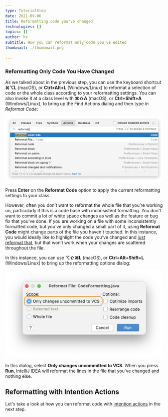 ```yaml
---
type: TutorialStep
date: 2021-09-06
title: Reformatting code you've changed
technologies: []
topics: []
author: hs
subtitle: How you can reformat only code you've edited
thumbnail: ./thumbnail.png

---
```


### Reformatting Only Code You Have Changed
As we talked about in the previous step, you can use the keyboard shortcut **⌘⌥L** (macOS), or **Ctrl+Alt+L** (Windows/Linux) to reformat a selection of code or the whole class according to your reformatting settings. You can also invoke it at a class level with **⌘⇧A** (macOS), or **Ctrl+Shift+A** (Windows/Linux), to bring up the Find Actions dialog and then type in _Reformat Code_:

![Reformat Code from Find Actions](reformat-code-find-actions.png)

Press **Enter** on the **Reformat Code** option to apply the current reformatting settings to your class. 

However, often you don’t want to reformat the whole file that you’re working on, particularly if this is a code base with inconsistent formatting. You don't want to commit a lot of white space changes as well as the feature or bug fix that you've done.  If you are working on a file with some inconsistently formatted code, but you’ve only changed a small part of it, using **Reformat Code** might change parts of the file you haven't touched. In this instance, you would ideally like to highlight the code you’ve changed and [just reformat that](../reformatting-a-selection-or-class), but that won’t work when your changes are scattered throughout the file.

In this instance, you can use **⌥⇧⌘L** (macOS), or **Ctrl+Alt+Shift+L** (Windows/Linux) to bring up the reformatting options dialog:

![Reformat Only Code That's Changed](reformat-code-only-changed.png)

In this dialog, select **Only changes uncommitted to VCS**. When you press **Run**, IntelliJ IDEA will reformat the lines in the file that you've changed and nothing else.

## Reformatting with Intention Actions
Let's take a look at how you can reformat code with [intention actions](https://www.jetbrains.com/help/idea/intention-actions.html) in the next step.